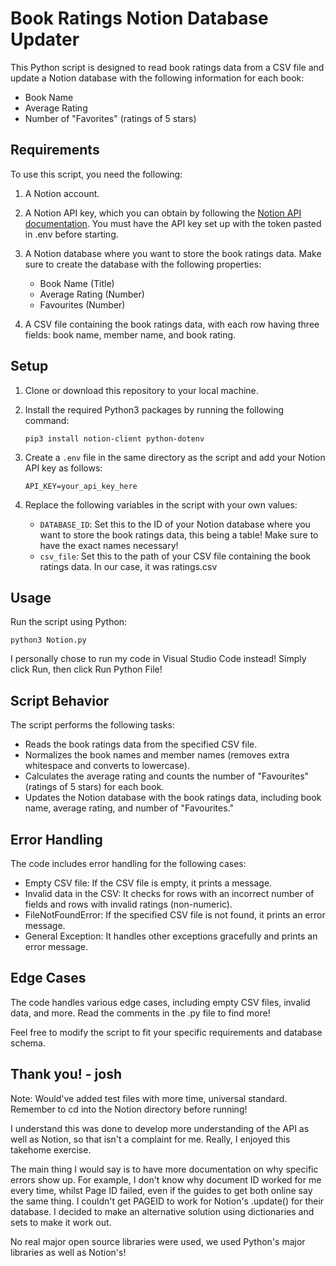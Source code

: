 # Book Ratings Notion Database Updater

This Python script is designed to read book ratings data from a CSV file and update a Notion database with the following information for each book:

- Book Name
- Average Rating
- Number of "Favorites" (ratings of 5 stars)

## Requirements

To use this script, you need the following:

1. A Notion account.
2. A Notion API key, which you can obtain by following the [Notion API documentation](https://developers.notion.com/docs/getting-started). You must have the API key set up with the token pasted in .env before starting.
3. A Notion database where you want to store the book ratings data. Make sure to create the database with the following properties:

   - Book Name (Title)
   - Average Rating (Number)
   - Favourites (Number)

4. A CSV file containing the book ratings data, with each row having three fields: book name, member name, and book rating.

## Setup

1. Clone or download this repository to your local machine.

2. Install the required Python3 packages by running the following command:

   ```
   pip3 install notion-client python-dotenv
   ```

3. Create a `.env` file in the same directory as the script and add your Notion API key as follows:

   ```
   API_KEY=your_api_key_here
   ```

4. Replace the following variables in the script with your own values:

   - `DATABASE_ID`: Set this to the ID of your Notion database where you want to store the book ratings data, this being a table! Make sure to have the exact names necessary!
   - `csv_file`: Set this to the path of your CSV file containing the book ratings data. In our case, it was ratings.csv

## Usage

Run the script using Python:

```
python3 Notion.py
```

I personally chose to run my code in Visual Studio Code instead! Simply click Run, then click Run Python File!

## Script Behavior

The script performs the following tasks:

- Reads the book ratings data from the specified CSV file.
- Normalizes the book names and member names (removes extra whitespace and converts to lowercase).
- Calculates the average rating and counts the number of "Favourites" (ratings of 5 stars) for each book.
- Updates the Notion database with the book ratings data, including book name, average rating, and number of "Favourites."

## Error Handling

The code includes error handling for the following cases:

- Empty CSV file: If the CSV file is empty, it prints a message.
- Invalid data in the CSV: It checks for rows with an incorrect number of fields and rows with invalid ratings (non-numeric).
- FileNotFoundError: If the specified CSV file is not found, it prints an error message.
- General Exception: It handles other exceptions gracefully and prints an error message.

## Edge Cases

The code handles various edge cases, including empty CSV files, invalid data, and more. Read the comments in the .py file to find more!

Feel free to modify the script to fit your specific requirements and database schema. 

## Thank you! - josh  

Note: Would've added test files with more time, universal standard. Remember to cd into the Notion directory before running!

I understand this was done to develop more understanding of the API as well as Notion, so that isn't a complaint for me. Really, I enjoyed this takehome exercise.

The main thing I would say is to have more documentation on why specific errors show up. For example, I don't know why document ID worked for me every time, whilst Page ID failed, even if the guides to get both online say the same thing. I couldn't get PAGEID to work for Notion's .update() for their database. I decided to make an alternative solution using dictionaries and sets to make it work out. 

No real major open source libraries were used, we used Python's major libraries as well as Notion's! 
